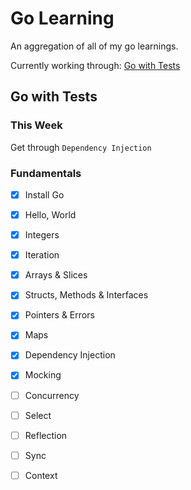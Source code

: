 # Go Learning
An aggregation of all of my go learnings. 

Currently working through: [Go with Tests][go-with-tests]

## Go with Tests

### This Week
Get through `Dependency Injection`

### Fundamentals

- [x] Install Go
- [x] Hello, World
- [x] Integers
- [x] Iteration
- [x] Arrays & Slices
- [x] Structs, Methods & Interfaces
- [x] Pointers & Errors
- [x] Maps
- [x] Dependency Injection
- [x] Mocking
- [ ] Concurrency
- [ ] Select
- [ ] Reflection
- [ ] Sync
- [ ] Context



[go-with-tests]: https://quii.gitbook.io/learn-go-with-tests/

